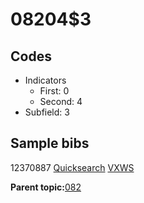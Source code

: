 # 08204$3

## Codes

-   Indicators
    -   First: 0
    -   Second: 4
-   Subfield: 3

## Sample bibs

12370887 [Quicksearch](https://search.library.yale.edu/catalog/12370887) [VXWS](http://prodorbis.library.yale.edu:7014/vxws/GetHoldingsService?bibId=12370887)

**Parent topic:**[082](../../tags/082/082.md)

